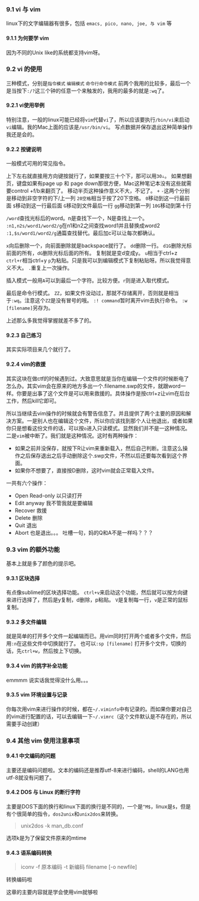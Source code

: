 ### 9.1 vi 与 vim
linux下的文字编辑器有很多，包括 `emacs, pico, nano, joe, 与 vim` 等

####  9.1.1 为何要学 vim
因为不同的Unix like的系统都支持vim呀。

### 9.2 vi 的使用
三种模式，分别是`指令模式` `编辑模式` `命令行命令模式` 前两个我用的比较多，最后一个是当按下`:/?`这三个钟的任意一个来触发的，我用的最多的就是`:wq`了。

#### 9.2.1 vi使用举例
特别注意，一般的linux可能已经将`vim`代替`vi`了，所以应该要执行`/bin/vi`来启动`vi`编辑。我的Mac上面的应该是`/usr/bin/vi`。
写点数据并保存退出这种简单操作我还是会的。

#### 9.2.2 按键说明
一般模式可用的常见指令。

上下左右就直接用方向键按就行了，如果要按三十个下，那可以用`30↓`。
如果想翻页，键盘如果有page up 和 page down那很方便，Mac这种笔记本没有这些就需要control +f/b来翻页了。
移动半页这种操作意义不大，不记了。
`+` `-`这两个分别是移动到非空字符的下/上一列
`20空格`相当于按了20下空格。
`0`移动到这一行最前面
`$`移动到这一行最后面
`G`移动到文件最后一行
`gg`移动到第一列
`10G`移动到第十行

`/word`查找光标后的word。n是查找下一个，N是查找上一个。
`:n1,n2s/word1/word2/g`在n1和n2之间查找word1并且替换成word2
`:1,$s/word1/word2/g`通篇查找替代。最后加c可以让每次都确认。

`x`向后删除一个，向前面删除就是backspace就行了。
`dd`删除一行。
`d1G`删除光标前面的所有，`dG`删除光标后面的所有。
复制就是变d变成y。
`u`相当于ctrl+z
`ctrl+r`相当ctrl+y
`p`为粘贴。只是我可以到编辑模式下复制粘贴呀。所以我觉得意义不大。
`.`重复上一次操作。

插入模式一般用`A`可以到最后一个字符。比较方便。`r`则是进入取代模式。

最后是命令行模式。
`ZZ`，如果文件没动过，那就不存储离开，否则就是相当于`:wq`。注意这个`ZZ`是没有冒号的哦。
`:! command`暂时离开vim去执行命令。
`:w [filename]`另存为。

上述那么多我觉得掌握就差不多了的。

#### 9.2.3 自己练习
其实实际项目来几个就行了。

#### 9.2.4 vim的救援
其实这块在做ctf的时候遇到过。大致意思就是当你在编辑一个文件的时候断电了怎么办。其实vim会在原来的地方多出一个.filename.swp的文件，就跟word一样。你要是出事了这个文件是可以用来救援的。具体操作是按ctrl+z让vim在后台工作，然后kill它即可。

所以当继续去vim操作的时候就会有警告信息了。并且提供了两个主要的原因和解决方案。一是别人也在编辑这个文件，所以你应该找到那个人让他退出，或者如果你只是想看这份文件的话，可以按`o`进入只读模式。显然我们并不是一这种情况。二是`vim`被中断了。我们就是这种情况。这时有两种操作：
* 如果之前并没保存，就按下R让vim来重新载入，然后自己判断。注意这么操作之后保存退出之后手动删除这个.swp文件，不然以后还要每次看到这个界面。
* 如果你不想要了，直接按D删除，这时vim就会正常载入文件。

一共有六个操作：
* Open Read-only 以只读打开
* Edit anyway 我不管我就是要编辑
* Recover 救援
* Delete 删除
* Quit 退出
* Abort 也是退出。。。
吐槽一句，妈的Q和A不是一样吗？？？

### 9.3 vim 的额外功能
基本上就是多了颜色的提示吧。

#### 9.3.1 区块选择
有点像sublime的区块选择功能。
`ctrl+v`来启动这个功能，然后就可以按方向键来进行选择了，然后是y复制，d删除，p粘贴。
`V`是复制每一行，`v`是正常的鼠标复制。

#### 9.3.2 多文件编辑
就是简单的打开多个文件一起编辑而已。用vim同时打开两个或者多个文件，然后用`:n`在这些文件中切换就行了。
也可以`:sp [filename]` 打开多个文件，切换的话，先`ctrl+w`，然后按上下切换。

#### 9.3.4 vim 的挑字补全功能
emmmm 说实话我觉得没什么用。。。

#### 9.3.5 vim 环境设置与记录
你每次用vim来进行操作的时候，都在`~/.viminfo`中有记录的。而如果你要对自己的vim进行配置的话，可以去编辑一下`~/.vimrc`（这个文件默认是不存在的，所以需要手动创建）

### 9.4 其他 vim 使用注意事项
#### 9.4.1 中文编码的问题
主要还是编码问题啦。文本的编码还是推荐utf-8来进行编码，shell的LANG也用utf-8就没有问题了。

#### 9.4.2 DOS 与 Linux 的断行字符
主要是DOS下面的换行和linux下面的换行是不同的，一个是`^M$`，linux是`$`，但是有个很简单的指令，`dos2unix`和`unix2dos`来转换。

> unix2dos -k man_db.conf

选项k是为了保留文件原来的mtime

#### 9.4.3 语系编码转换
> iconv -f 原本编码 -t 新编码 filename [-o newfile]

转换编码啦

这章的主要内容就是学会使用vim就够啦
